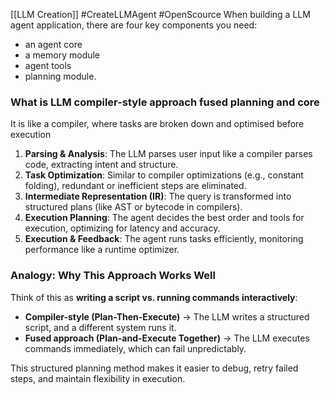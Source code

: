 [[LLM Creation]]
#CreateLLMAgent #OpenScource 
 When building a LLM agent application, there are four key components you need: 
- an agent core
- a memory module
- agent tools
- planning module.

### **What is LLM compiler-style approach fused planning and core**

 It is like a compiler, where tasks are broken down and optimised before execution
1. **Parsing & Analysis**: The LLM parses user input like a compiler parses code, extracting intent and structure.
2. **Task Optimization**: Similar to compiler optimizations (e.g., constant folding), redundant or inefficient steps are eliminated.
3.  **Intermediate Representation (IR)**: The query is transformed into structured plans (like AST or bytecode in compilers).
4. **Execution Planning**: The agent decides the best order and tools for execution, optimizing for latency and accuracy.
5. **Execution & Feedback**: The agent runs tasks efficiently, monitoring performance like a runtime optimizer.
### **Analogy: Why This Approach Works Well**

Think of this as **writing a script vs. running commands interactively**:

- **Compiler-style (Plan-Then-Execute)** → The LLM writes a structured script, and a different system runs it.
- **Fused approach (Plan-and-Execute Together)** → The LLM executes commands immediately, which can fail unpredictably.

This structured planning method makes it easier to debug, retry failed steps, and maintain flexibility in execution.